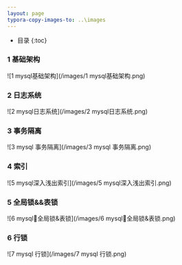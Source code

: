 ```yaml
---
layout: page
typora-copy-images-to: ..\images
---
```


*  目录
{:toc}
### 1  基础架构 

![1 mysql基础架构](/images/1 mysql基础架构.png)

### 2  日志系统

![2 mysql日志系统](/images/2 mysql日志系统.png)

### 3 事务隔离

![3 mysql 事务隔离](/images/3 mysql 事务隔离.png)

### 4 索引

![5 mysql深入浅出索引](/images/5 mysql深入浅出索引.png)

### 5 全局锁&&表锁

![6 mysql全局锁&表锁](/images/6 mysql全局锁&表锁.png)

### 6 行锁

![7 mysql 行锁](/images/7 mysql 行锁.png)

